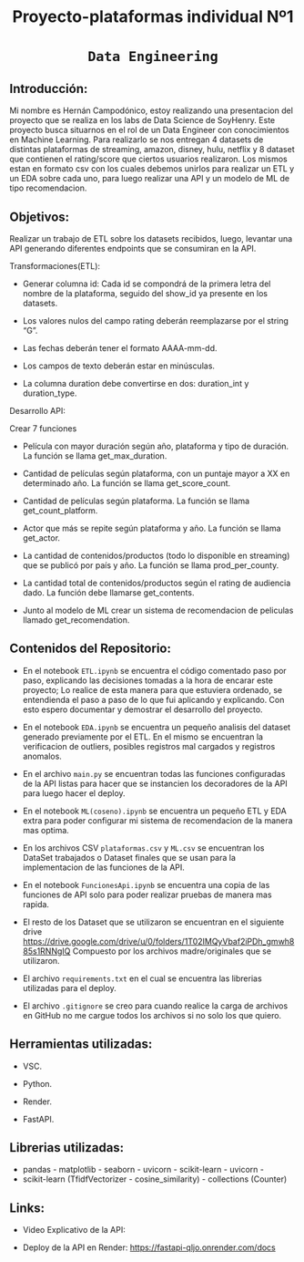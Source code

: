 # <h1 align=center> **Proyecto-plataformas individual Nº1** </h1>

# <h1 align=center>**`Data Engineering`**</h1>

## Introducción:

Mi nombre es Hernán Campodónico, estoy realizando una presentacion del proyecto que se realiza en los labs de Data Science de SoyHenry. 
Este proyecto busca situarnos en el rol de un Data Engineer con conocimientos en Machine Learning.
Para realizarlo se nos entregan 4 datasets de distintas plataformas de streaming, amazon, disney, hulu, netflix y 8 dataset que contienen el rating/score que ciertos usuarios realizaron.
Los mismos estan en formato csv con los cuales debemos unirlos para realizar un ETL y un EDA sobre cada uno, para luego realizar una API y un modelo de ML de tipo recomendacion.

## Objetivos: 

Realizar un trabajo de ETL sobre los datasets recibidos, luego, levantar una API generando diferentes endpoints que se consumiran en la API.

Transformaciones(ETL):

- Generar columna id: Cada id se compondrá de la primera letra del nombre de la plataforma, seguido del show_id ya presente en los datasets.

- Los valores nulos del campo rating deberán reemplazarse por el string “G”.

- Las fechas deberán tener el formato AAAA-mm-dd.

- Los campos de texto deberán estar en minúsculas.

- La columna duration debe convertirse en dos: duration_int y duration_type.

Desarrollo API: 

Crear 7 funciones

- Película con mayor duración según año, plataforma y tipo de duración. La función se llama get_max_duration.

- Cantidad de películas según plataforma, con un puntaje mayor a XX en determinado año. La función se llama get_score_count.

- Cantidad de películas según plataforma. La función se llama get_count_platform.

- Actor que más se repite según plataforma y año. La función se llama get_actor.

- La cantidad de contenidos/productos (todo lo disponible en streaming) que se publicó por país y año. La función se llama prod_per_county.

- La cantidad total de contenidos/productos según el rating de audiencia dado. La función debe llamarse get_contents.

- Junto al modelo de ML crear un sistema de recomendacion de peliculas llamado get_recomendation.


## Contenidos del Repositorio:

+ En el notebook `ETL.ipynb` se encuentra el código comentado paso por paso, explicando las decisiones tomadas a la hora de encarar este proyecto;
Lo realice de esta manera para que estuviera ordenado, se entendienda el paso a paso de lo que fui aplicando y explicando.
Con esto espero documentar y demostrar el desarrollo del proyecto.

+ En el notebook `EDA.ipynb` se encuentra un pequeño analisis del dataset generado previamente por el ETL. En el mismo se encuentran la verificacion de outliers, posibles registros mal cargados y registros
anomalos.

+ En el archivo `main.py` se encuentran todas las funciones configuradas de la API listas para hacer que se instancien los decoradores de la API para luego hacer el deploy.

+ En el notebook `ML(coseno).ipynb` se encuentra un pequeño ETL y EDA extra para poder configurar mi sistema de recomendacion de la manera mas optima. 

+ En los archivos CSV `plataformas.csv` y `ML.csv` se encuentran los DataSet trabajados o Dataset finales que se usan para la implementacion de las funciones de la API.

+ En el notebook `FuncionesApi.ipynb` se encuentra una copia de las funciones de API solo para poder realizar pruebas de manera mas rapida.

+ El resto de los Dataset que se utilizaron se encuentran en el siguiente drive https://drive.google.com/drive/u/0/folders/1T02IMQyVbaf2iPDh_gmwh885s1RNNgIQ Compuesto por los archivos madre/originales que se utilizaron.

+ El archivo `requirements.txt` en el cual se encuentra las librerias utilizadas para el deploy.

+ El archivo `.gitignore` se creo para cuando realice la carga de archivos en GitHub no me cargue todos los archivos si no solo los que quiero.

## Herramientas utilizadas:

+ VSC.

+ Python.

+ Render.

+ FastAPI.

## Librerias utilizadas:
- pandas - matplotlib - seaborn - uvicorn - scikit-learn - uvicorn - 
- scikit-learn (TfidfVectorizer - cosine_similarity) - collections (Counter) 

## Links:

+ Video Explicativo de la API: 

+ Deploy de la API en Render: https://fastapi-qljo.onrender.com/docs